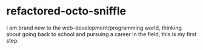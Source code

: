 # refactored-octo-sniffle
I am brand new to the web-development/programming world, thinking about going back to school and pursuing a career in the field, this is my first step. 
